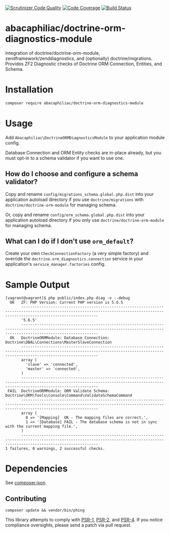 [![Scrutinizer Code Quality](https://scrutinizer-ci.com/g/abacaphiliac/doctrine-orm-diagnostics-module/badges/quality-score.png?b=master)](https://scrutinizer-ci.com/g/abacaphiliac/doctrine-orm-diagnostics-module/?branch=master)
[![Code Coverage](https://scrutinizer-ci.com/g/abacaphiliac/doctrine-orm-diagnostics-module/badges/coverage.png?b=master)](https://scrutinizer-ci.com/g/abacaphiliac/doctrine-orm-diagnostics-module/?branch=master)
[![Build Status](https://travis-ci.org/abacaphiliac/doctrine-orm-diagnostics-module.svg?branch=master)](https://travis-ci.org/abacaphiliac/doctrine-orm-diagnostics-module)

# abacaphiliac/doctrine-orm-diagnostics-module
Integration of doctrine/doctrine-orm-module, zendframework/zenddiagnostics, and (optionally) doctrine/migrations.
Provides ZF2 Diagnostic checks of Doctrine ORM Connection, Entities, and Schema.

# Installation
```bash
composer require abacaphiliac/doctrine-orm-diagnostics-module
```

# Usage
Add `Abacaphiliac\DoctrineORMDiagnosticsModule` to your application module config.

Database Connection and ORM Entity checks are in-place already, but you must opt-in to a schema validator
if you want to use one.
 
## How do I choose and configure a schema validator? 
Copy and rename `config/migrations_schema.global.php.dist` into your application
autoload directory if you use `doctrine/migrations` with `doctrine/doctrine-orm-module` for managing schema.

Or, copy and rename `config/orm_schema.global.php.dist` into your application autoload directory if you only
use `doctrine/doctrine-orm-module` for managing schema.

## What can I do if I don't use `orm_default`?
Create your own `CheckConnectionFactory` (a very simple factory) and override the 
`doctrine.orm_diagnostics.connection` service in your application's `service_manager.factories` config.

# Sample Output
```
[vagrant@vagrant]$ php public/index.php diag -v --debug
  OK   ZF: PHP Version: Current PHP version is 5.6.5
       ------------------------------------------------------------------------------------------------------------------------------------------------------------------------------
       '5.6.5'
       ------------------------------------------------------------------------------------------------------------------------------------------------------------------------------
  OK   DoctrineORMModule: Database Connection: Doctrine\DBAL\Connections\MasterSlaveConnection
       ------------------------------------------------------------------------------------------------------------------------------------------------------------------------------
       array (
         'slave' => 'connected',
         'master' => 'connected',
       )
       ------------------------------------------------------------------------------------------------------------------------------------------------------------------------------
 FAIL  DoctrineORMModule: ORM Validate Schema: Doctrine\ORM\Tools\Console\Command\ValidateSchemaCommand
       ------------------------------------------------------------------------------------------------------------------------------------------------------------------------------
       array (
         0 => '[Mapping]  OK - The mapping files are correct.',
         1 => '[Database] FAIL - The database schema is not in sync with the current mapping file.',
       )
       ------------------------------------------------------------------------------------------------------------------------------------------------------------------------------
1 failures, 0 warnings, 2 successful checks.
```

# Dependencies
See [composer.json](composer.json).

## Contributing
```
composer update && vendor/bin/phing
```

This library attempts to comply with [PSR-1][], [PSR-2][], and [PSR-4][]. If
you notice compliance oversights, please send a patch via pull request.

[PSR-1]: https://github.com/php-fig/fig-standards/blob/master/accepted/PSR-1-basic-coding-standard.md
[PSR-2]: https://github.com/php-fig/fig-standards/blob/master/accepted/PSR-2-coding-style-guide.md
[PSR-4]: https://github.com/php-fig/fig-standards/blob/master/accepted/PSR-4-autoloader.md
